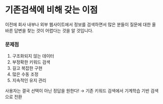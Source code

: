 # 기존검색에 비해 갖는 이점

이전에 회사 내부나 외부 웹사이트에서 정보를 검색하면서 많은 분들이 질문에 대한 올바른 답변을 찾는 것이 어렵다는 것을 알 것입니다.

### 문제점

1. 구조화되지 않는 데이터
2. 부정확한 키워드 검색
3. 길고 복잡한 구현
4. 많은 수동 조정
5. 지속적인 유지 관리

사용자는 결국 선택이 아닌 정답을 원한다! → 기존 키워드 검색에서 기계학습 기반 검색으로 전환